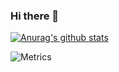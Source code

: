 ### Hi there 👋
[![Anurag's github stats](https://github-readme-stats.vercel.app/api?username=GeekXwb&theme=default)](https://github.com/anuraghazra/github-readme-stats)

![Metrics](https://metrics.lecoq.io/xwwwb?template=classic&base.header=0&base.activity=0&base.community=0&base.repositories=0&base.metadata=0&languages=1&isocalendar=1&isocalendar.duration=full-year&languages.colors=github&languages.threshold=0%25&config.timezone=Asia%2FShanghai&config.animated=true)
<!--
**GeekXwb/GeekXwb** is a ✨ _special_ ✨ repository because its `README.md` (this file) appears on your GitHub profile.

Here are some ideas to get you started:

- 🔭 I’m currently working on ...
- 🌱 I’m currently learning ...
- 👯 I’m looking to collaborate on ...
- 🤔 I’m looking for help with ...
- 💬 Ask me about ...
- 📫 How to reach me: ...
- 😄 Pronouns: ...
- ⚡ Fun fact: ...
-->
